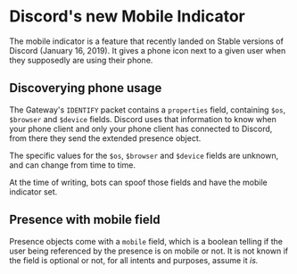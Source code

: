 # Discord's new Mobile Indicator

The mobile indicator is a feature that recently landed on Stable versions of
Discord (January 16, 2019). It gives a phone icon next to a given user when
they supposedly are using their phone.

## Discoverying phone usage

The Gateway's `IDENTIFY` packet contains a `properties` field, containing
`$os`, `$browser` and `$device` fields. Discord uses that information to know
when your phone client and only your phone client has connected to Discord,
from there they send the extended presence object.

The specific values for the `$os`, `$browser` and `$device` fields are unknown,
and can change from time to time.

At the time of writing, bots can spoof those fields and have the mobile
indicator set.

## Presence with mobile field

Presence objects come with a `mobile` field, which is a boolean telling if
the user being referenced by the presence is on mobile or not. It is not known
if the field is optional or not, for all intents and purposes, assume it *is.*
